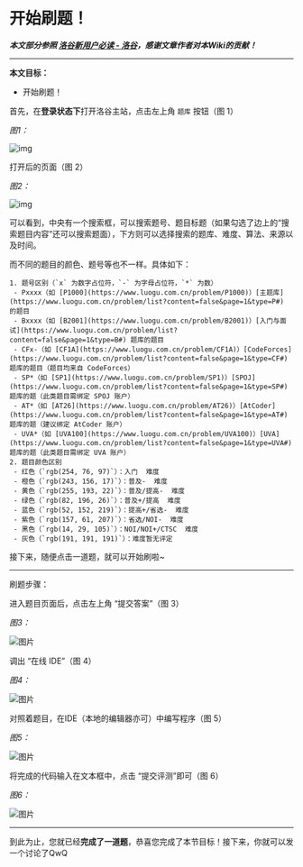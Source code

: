 # 开始刷题！

***本文部分参照  [洛谷新用户必读 - 洛谷](https://www.luogu.com.cn/discuss/241461)，感谢文章作者对本Wiki的贡献！***

***



**本文目标：**

- 开始刷题！



首先，在**登录状态下**打开洛谷主站，点击左上角 `题库` 按钮（图 1）



*图1：*

![img](..\..\img\001.png)



打开后的页面（图 2）



*图2：*

![img](..\..\img\002.png)



可以看到，中央有一个搜索框，可以搜索题号、题目标题（如果勾选了边上的“搜索题目内容”还可以搜索题面），下方则可以选择搜索的题库、难度、算法、来源以及时间。



而不同的题目的颜色、题号等也不一样。具体如下：

 	1. 题号区别（`x` 为数字占位符，`-` 为字母占位符，`*` 为数）
 	 - Pxxxx（如 [P1000](https://www.luogu.com.cn/problem/P1000)）[主题库](https://www.luogu.com.cn/problem/list?content=false&page=1&type=P#) 的题目
 	 - Bxxxx（如 [B2001](https://www.luogu.com.cn/problem/B2001)）[入门与面试](https://www.luogu.com.cn/problem/list?content=false&page=1&type=B#) 题库的题目
 	 - CFx-（如 [CF1A](https://www.luogu.com.cn/problem/CF1A)）[CodeForces](https://www.luogu.com.cn/problem/list?content=false&page=1&type=CF#) 题库的题目（题目均来自 CodeForces）
 	 - SP*（如 [SP1](https://www.luogu.com.cn/problem/SP1)）[SPOJ](https://www.luogu.com.cn/problem/list?content=false&page=1&type=SP#) 题库的题（此类题目需绑定 SPOJ 账户）
 	 - AT*（如 [AT26](https://www.luogu.com.cn/problem/AT26)）[AtCoder](https://www.luogu.com.cn/problem/list?content=false&page=1&type=AT#)题库的题（建议绑定 AtCoder 账户）
 	 - UVA*（如 [UVA100](https://www.luogu.com.cn/problem/UVA100)）[UVA](https://www.luogu.com.cn/problem/list?content=false&page=1&type=UVA#)题库的题（此类题目需绑定 UVA 账户）
 	2. 题目颜色区别
 	 - 红色（`rgb(254, 76, 97)`）：入门  难度
 	 - 橙色（`rgb(243, 156, 17)`）：普及-  难度
 	 - 黄色（`rgb(255, 193, 22)`）：普及/提高-  难度
 	 - 绿色（`rgb(82, 196, 26)`）：普及+/提高  难度
 	 - 蓝色（`rgb(52, 152, 219)`）：提高+/省选-  难度
 	 - 紫色（`rgb(157, 61, 207)`）：省选/NOI-  难度
 	 - 黑色（`rgb(14, 29, 105)`）：NOI/NOI+/CTSC  难度
 	 - 灰色（`rgb(191, 191, 191)`）：难度暂无评定



接下来，随便点击一道题，就可以开始刷啦~

***

刷题步骤：

进入题目页面后，点击左上角 “提交答案”（图 3）



*图3：*

![图片](http://ipic.luogu.com.cn/i34b1.png)



调出 “在线 IDE”（图 4）



*图4：*

![图片](http://ipic.luogu.com.cn/9lhmg.png)



对照着题目，在IDE（本地的编辑器亦可）中编写程序（图 5）



*图5：*

![图片](http://ipic.luogu.com.cn/753t3.png)



将完成的代码输入在文本框中，点击 “提交评测”即可（图 6）



*图6：*

![图片](http://ipic.luogu.com.cn/z8xdl.png)



------

到此为止，您就已经**完成了一道题**，恭喜您完成了本节目标！接下来，你就可以发一个讨论了QwQ
